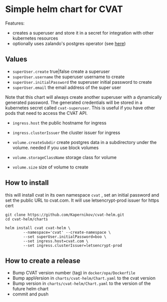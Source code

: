 # Simple helm chart for CVAT

Features:

* creates a superuser and store it in a secret for integration with other kubernetes resources
* optionally uses zalando's postgres operator (see [here](zalando-pgo.md))

## Values

* `superUser.create` true|false create a superuser
* `superUser.username` the superuser username to create
* `superUser.initialPassword` the superuser initial password to create
* `superUser.email` the email address of the super user

Note that this chart will always create another superuser with a dynamically generated password. The generated credentials will be stored in a kubernetes secret called `cvat-superuser`.
This is useful if you have other pods that need to access the CVAT API.

* `ingress.host` the public hostname for ingress
* `ingress.clusterIssuer` the cluster issuer for ingress

* `volume.createSubdir` create postgres data in a subdirectory under the volume. needed if you use block volumes
* `volume.storageClassName` storage class for volume
* `volume.size` size of volume to create

## How to install

this will install cvat in its own namespace `cvat` , set an initial password and set the public URL to cvat.com. It will use letsencrypt-prod issuer for https cert

```shell
git clone https://github.com/Kapernikov/cvat-helm.git
cd cvat-helm/charts

helm install cvat cvat-helm \
        --namespace='cvat' --create-namespace \
        --set superUser.initialPassword=boo \
        --set ingress.host=cvat.com \
        --set ingress.clusterIssuer=letsencrypt-prod 
```

## How to create a release

* Bump CVAT version number (tag) in `docker/opa/Dockerfile`
* Bump appVersion in `charts/cvat-helm/Chart.yaml` to the cvat version
* Bump version in `charts/cvat-helm/Chart.yaml` to the version of the future helm chart
* commit and push

